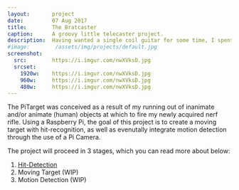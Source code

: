 ```yaml
---
layout:       project
date:         07 Aug 2017
title:        The Bratcaster
caption:      A groovy little telecaster project.
description:  Having wanted a single coil guitar for some time, I spent many moons searching for 
#image:        /assets/img/projects/default.jpg
screenshot:
  src:        https://i.imgur.com/nwXVksD.jpg
  srcset:
    1920w:    https://i.imgur.com/nwXVksD.jpg
    960w:     https://i.imgur.com/nwXVksD.jpg
    480w:     https://i.imgur.com/nwXVksD.jpg
---
```


The PiTarget was conceived as a result of my running out of inanimate and/or animate (human) objects at which to fire my newly acquired nerf rifle. Using a Raspberry Pi, the goal of this project is to create a moving target with hit-recognition, as well as evenutally integrate motion detection through the use of a Pi Camera.

The project will proceed in 3 stages, which you can read more about below:

1. [Hit-Detection](https://denzilly.github.io/2019/04/02/Pitarget/)
2. Moving Target (WIP)
3. Motion Detection (WIP)
